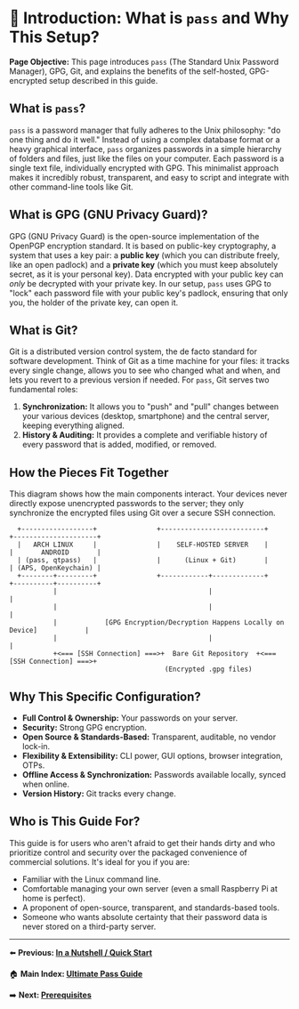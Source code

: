 # 🤔 Introduction: What is `pass` and Why This Setup?

**Page Objective:** This page introduces `pass` (The Standard Unix Password Manager), GPG, Git, and explains the benefits of the self-hosted, GPG-encrypted setup described in this guide.

## What is `pass`?
`pass` is a password manager that fully adheres to the Unix philosophy: "do one thing and do it well." Instead of using a complex database format or a heavy graphical interface, `pass` organizes passwords in a simple hierarchy of folders and files, just like the files on your computer. Each password is a single text file, individually encrypted with GPG. This minimalist approach makes it incredibly robust, transparent, and easy to script and integrate with other command-line tools like Git.

## What is GPG (GNU Privacy Guard)?
GPG (GNU Privacy Guard) is the open-source implementation of the OpenPGP encryption standard. It is based on public-key cryptography, a system that uses a key pair: a **public key** (which you can distribute freely, like an open padlock) and a **private key** (which you must keep absolutely secret, as it is your personal key). Data encrypted with your public key can *only* be decrypted with your private key. In our setup, `pass` uses GPG to "lock" each password file with your public key's padlock, ensuring that only you, the holder of the private key, can open it.

## What is Git?
Git is a distributed version control system, the de facto standard for software development. Think of Git as a time machine for your files: it tracks every single change, allows you to see who changed what and when, and lets you revert to a previous version if needed. For `pass`, Git serves two fundamental roles:
1.  **Synchronization:** It allows you to "push" and "pull" changes between your various devices (desktop, smartphone) and the central server, keeping everything aligned.
2.  **History & Auditing:** It provides a complete and verifiable history of every password that is added, modified, or removed.

## How the Pieces Fit Together
This diagram shows how the main components interact. Your devices never directly expose unencrypted passwords to the server; they only synchronize the encrypted files using Git over a secure SSH connection.

```text
  +------------------+               +--------------------------+             +---------------------+
  |   ARCH LINUX     |               |    SELF-HOSTED SERVER    |             |       ANDROID       |
  | (pass, qtpass)   |               |      (Linux + Git)       |             | (APS, OpenKeychain) |
  +--------+---------+               +------------+-------------+             +----------+----------+
           |                                      |                                      |
           |                                      |                                      |
           |            [GPG Encryption/Decryption Happens Locally on Device]            |
           |                                      |                                      |
           +<=== [SSH Connection] ===>+  Bare Git Repository  +<=== [SSH Connection] ===>+
                                       (Encrypted .gpg files)
```

## Why This Specific Configuration?
*   **Full Control & Ownership:** Your passwords on your server.
*   **Security:** Strong GPG encryption.
*   **Open Source & Standards-Based:** Transparent, auditable, no vendor lock-in.
*   **Flexibility & Extensibility:** CLI power, GUI options, browser integration, OTPs.
*   **Offline Access & Synchronization:** Passwords available locally, synced when online.
*   **Version History:** Git tracks every change.

## Who is This Guide For?
This guide is for users who aren't afraid to get their hands dirty and who prioritize control and security over the packaged convenience of commercial solutions. It's ideal for you if you are:
*   Familiar with the Linux command line.
*   Comfortable managing your own server (even a small Raspberry Pi at home is perfect).
*   A proponent of open-source, transparent, and standards-based tools.
*   Someone who wants absolute certainty that their password data is never stored on a third-party server.

---
⬅️ **Previous: [In a Nutshell / Quick Start](./00_In-A-Nutshell.md)**

🏠 **Main Index: [Ultimate Pass Guide](./README.md)**

➡️ **Next: [Prerequisites](./02_Prerequisites.md)**
